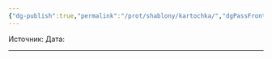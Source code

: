 ```yaml
---
{"dg-publish":true,"permalink":"/prot/shablony/kartochka/","dgPassFrontmatter":true}
---
```


Источник: 
Дата:
___
